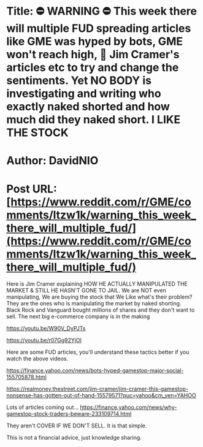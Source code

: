 # Title: ⛔ WARNING ⛔ This week there will multiple FUD spreading articles like GME was hyped by bots, GME won't reach high, 🤡 Jim Cramer's articles etc to try and change the sentiments. Yet NO BODY is investigating and writing who exactly naked shorted and how much did they naked short. I LIKE THE STOCK
# Author: DavidNIO
# Post URL: [https://www.reddit.com/r/GME/comments/ltzw1k/warning_this_week_there_will_multiple_fud/](https://www.reddit.com/r/GME/comments/ltzw1k/warning_this_week_there_will_multiple_fud/)


Here is Jim Cramer explaining HOW HE ACTUALLY MANIPULATED THE MARKET & STILL HE HASN'T GONE TO JAIL. We are NOT even manipulating, We are buying the stock that We Like   what's their problem?  They are the ones who is manipulating the market by naked shorting.  
Black Rock and Vanguard bought millions of shares and they don't want to sell. The next big e-commerce company is in the making 

https://youtu.be/W90V_DyPJTs

https://youtu.be/r07Gg92YjOI


Here are some FUD articles,  you'll understand these tactics better if you watch the above videos.

https://finance.yahoo.com/news/bots-hyped-gamestop-major-social-155705878.html

https://realmoney.thestreet.com/jim-cramer/jim-cramer-this-gamestop-nonsense-has-gotten-out-of-hand-15579571?puc=yahoo&cm_ven=YAHOO

Lots of articles coming out... https://finance.yahoo.com/news/why-gamestop-stock-traders-beware-233109714.html

They aren't COVER IF WE DON'T SELL. It is that simple. 

This is not a financial advice,  just knowledge sharing.